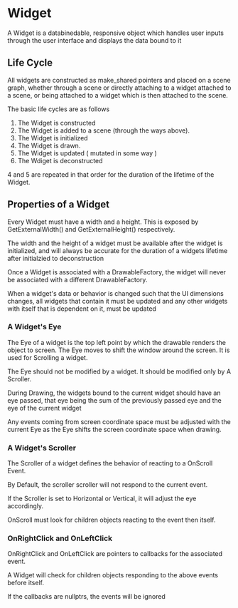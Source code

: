# Widget

A Widget is a databinedable, responsive object which handles user inputs through the user interface and displays the data bound to it

## Life Cycle

All widgets are constructed as make_shared pointers and placed on a scene graph, whether through a scene or directly attaching to a widget attached to a scene, or being attached to a widget which is then attached to the scene.

The basic life cycles are as follows

1. The Widget is constructed
2. The Widget is added to a scene (through the ways above).
3. The Widget is initialized
4. The Widget is drawn.
5. The Widget is updated ( mutated in some way )
6. The Wdiget is deconstructed

4 and 5 are repeated in that order for the duration of the lifetime of the Widget.

## Properties of a Widget

Every Widget must have a width and a height. This is exposed by GetExternalWidth() and GetExternalHeight() respectively.

The width and the height of a widget must be available after the widget is initialized, and will always be accurate for the duration of a widgets lifetime after initialzied to deconstruction

Once a Widget is associated with a DrawableFactory, the widget will never be associated with a different DrawableFactory.

When a widget's data or behavior is changed such that the UI dimensions changes, all widgets that contain it must be updated and any other widgets with itself that is dependent on it, must be updated

### A Widget's Eye

The Eye of a widget is the top left point by which the drawable renders the object to screen. The Eye moves to shift the window around the screen. It is used for Scrolling a widget.

The Eye should not be modified by a widget. It should be modified only by A Scroller.

During Drawing, the widgets bound to the current widget should have an eye passed, that eye being the sum of the previously passed eye and the eye of the current widget

Any events coming from screen coordinate space must be adjusted with the current Eye as the Eye shifts the screen coordinate space when drawing.

### A Widget's Scroller

The Scroller of a widget defines the behavior of reacting to a OnScroll Event.

By Default, the scroller scroller will not respond to the current event.

If the Scroller is set to Horizontal or Vertical, it will adjust the eye accordingly. 

OnScroll must look for children objects reacting to the event then itself.

### OnRightClick and OnLeftClick

OnRightClick and OnLeftClick are pointers to callbacks for the associated event.

A Widget will check for children objects responding to the above events before itself.

If the callbacks are nullptrs, the events will be ignored

